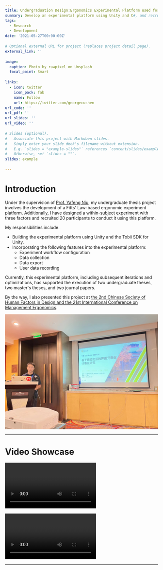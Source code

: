 ```yaml
---
title: Undergraduation Design:Ergonomics Experimental Platform used for the Evaluation of Eye-Controlled Interfaces
summary: Develop an experimental platform using Unity and C#, and recruit 20 participants to conduct an ergonomic experiment through this platform.
tags:
  - Research
  - Development
date: '2021-05-27T00:00:00Z'

# Optional external URL for project (replaces project detail page).
external_link: ''

image:
  caption: Photo by rawpixel on Unsplash
  focal_point: Smart

links:
  - icon: twitter
    icon_pack: fab
    name: Follow
    url: https://twitter.com/georgecushen
url_code: ''
url_pdf: ''
url_slides: ''
url_video: ''

# Slides (optional).
#   Associate this project with Markdown slides.
#   Simply enter your slide deck's filename without extension.
#   E.g. `slides = "example-slides"` references `content/slides/example-slides.md`.
#   Otherwise, set `slides = ""`.
slides: example

---
```

# Introduction

Under the supervision of [Prof. Yafeng Niu](https://me.seu.edu.cn/nyf_31777/list.htm), my undergraduate thesis project involves the development of a Fitts' Law-based ergonomic experiment platform. Additionally, I have designed a within-subject experiment with three factors and recruited 20 participants to conduct it using this platform.

My responsibilities include:
- Building the experimental platform using Unity and the Tobii SDK for Unity.
- Incorporating the following features into the experimental platform:
  - Experiment workflow configuration
  - Data collection
  - Data export
  - User data recording

Currently, this experimental platform, including subsequent iterations and optimizations, has supported the execution of two undergraduate theses, two master's theses, and two journal papers.

By the way, I also presented this project at [the 2nd Chinese Society of Human Factors in Design and the 21st International Conference on Management Ergonomics](https://mp.weixin.qq.com/s/dsli6iNf89vbVmiW62uutA).

![image](Presentation.jpg "Presentation")

---

# Video Showcase

<video src="Example.mp4" controls title="Title"></video>

<video src="platform-yjy.mp4" controls title="Title"></video>

---

